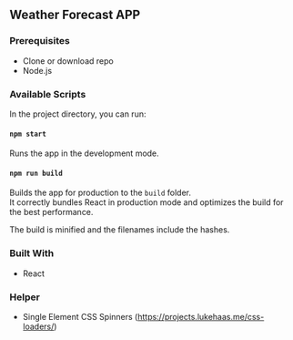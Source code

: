 
## Weather Forecast APP
### Prerequisites

* Clone or download repo
* Node.js

### Available Scripts

In the project directory, you can run:

#### `npm start`

Runs the app in the development mode.

#### `npm run build`

Builds the app for production to the `build` folder.<br>
It correctly bundles React in production mode and optimizes the build for the best performance.

The build is minified and the filenames include the hashes.

### Built With
* React

### Helper
* Single Element CSS Spinners (https://projects.lukehaas.me/css-loaders/)
